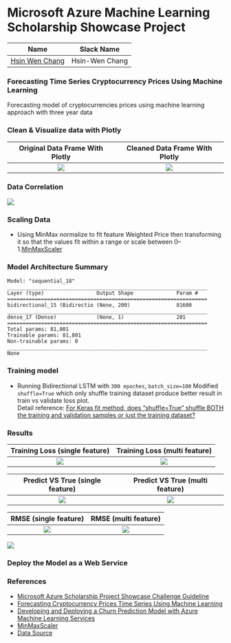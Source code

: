 # Microsoft Azure Machine Learning Scholarship Showcase Project  

[image1]: ./images/cleanDfVisual.png    
[image2]: ./images/heatmap.png 
[image3]: ./images/wightedPriceUncleanData.png 
[image4]: ./images/bidirectionalLSTMLoss.png
[image5]: ./images/BidirectionalLSTMpredictVStrue.png
[image6]: ./images/RMSE.png
[image7]: ./images/mutil_feature_train_loss.png
[image8]: ./images/predictvsTrueMulti.png
[image9]: ./images/RMSEMulti.png
[image10]: ./images/scatterplotActualVSPredict.png
[image11]: ./images/MultiScatterPlot.png


| Name | Slack Name |
| ------------------------- | ------------------------- |
| [Hsin Wen Chang](https://github.com/Polarbeargo) | Hsin-Wen Chang |

### Forecasting Time Series Cryptocurrency Prices Using Machine Learning  
Forecasting model of cryptocurrencies prices using machine learning approach with three year data 

### Clean & Visualize data with Plotly
Original Data Frame With Plotly       | Cleaned Data Frame With Plotly
:-------------------------:|:-------------------------:
![][image3]                | ![][image1] |  

### Data Correlation  
![][image2]

### Scaling Data  

* Using MinMax normalize to fit feature Weighted Price  then transforming it so that the values fit within a range or scale between 0–1.[MinMaxScaler](https://scikit-learn.org/stable/modules/generated/sklearn.preprocessing.MinMaxScaler.html)

### Model Architecture Summary  
```
Model: "sequential_18"
_________________________________________________________________
Layer (type)                 Output Shape              Param #   
=================================================================
bidirectional_15 (Bidirectio (None, 200)               81600     
_________________________________________________________________
dense_17 (Dense)             (None, 1)                 201       
=================================================================
Total params: 81,801
Trainable params: 81,801
Non-trainable params: 0
_________________________________________________________________
None  
```
### Training model  
* Running Bidirectional LSTM with `300 epoches`, `batch_size=100` Modified `shuffle=True` which only shuffle training dataset produce better result in train vs validate loss plot.   
Detail reference: [For Keras fit method, does “shuffle=True” shuffle BOTH the training and validation samples or just the training dataset?](https://forums.fast.ai/t/for-keras-fit-method-does-shuffle-true-shuffle-both-the-training-and-validation-samples-or-just-the-training-dataset/2992)

### Results  

Training Loss (single feature)|  Training Loss (multi feature)|
:-------------------------:|:-------------------------:|
![][image4]                |  ![][image7]              |

Predict VS True (single feature)| Predict VS True (multi feature)|   
:-------------------------:|:-------------------------:|
![][image5]                | ![][image8]                | 

RMSE (single feature)      |RMSE (multi feature)  
:-------------------------:|:-------------------------:|
![][image6]                |![][image9]

![][image11]

### Deploy the Model as a Web Service  

### References    
* [Microsoft Azure Scholarship 
Project Showcase Challenge Guideline](https://docs.google.com/document/d/1p0rplg0ZrIFfBabY1WyhyVOxjVjxMORC3koV00rscAI/edit#heading=h.dauwh6uej7if)  
* [Forecasting Cryptocurrency Prices Time Series Using
Machine Learning](http://ceur-ws.org/Vol-2422/paper26.pdf)  
* [Developing and Deploying a Churn Prediction Model with Azure Machine Learning Services](https://devblogs.microsoft.com/cse/2019/01/10/develop-and-deploy-a-hybrid-multi-input-churn-prediction-model-with-azure-machine-learning-services/)
* [MinMaxScaler](https://scikit-learn.org/stable/modules/generated/sklearn.preprocessing.MinMaxScaler.html)
* [Data Source](https://www.kaggle.com/team-ai/bitcoin-price-prediction/version/1)
